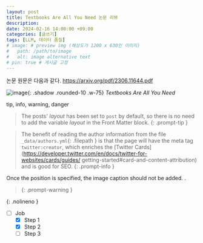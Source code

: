 ```yaml
---
layout: post
title: Textbooks Are All You Need 논문 리뷰
description:
date: 2024-02-16 14:00:00 +09:00
categories: [글쓰기]
tags: [LLM, 데이터 품질]
# image: # preview img (해상도가 1200 x 630인 이미지)
#   path: /path/to/image
#   alt: image alternative text
# pin: true # 게시글 고정
---
```


논문 원문은 다음과 같다.
<https://arxiv.org/pdf/2306.11644.pdf>

![image](https://github.com/uujeong/uujeong.github.io/assets/86465999/af38f1cf-3057-4d32-9cfa-76ccde70947e){: .shadow .rounded-10 .w-75}
_Textbooks Are All You Need_

tip, info, warning, danger

> The posts' _layout_ has been set to `post` by default, so there is no need to add the variable _layout_ in the Front Matter block.
> {: .prompt-tip }

> The benefit of reading the author information from the file `_data/authors.yml`{: .filepath } is that the page will have the meta tag `twitter:creator`, which enriches the [Twitter Cards](https://developer.twitter.com/en/docs/twitter-for-websites/cards/guides/
> getting-started#card-and-content-attribution) and is good for SEO.
> {: .prompt-info }

Once the position is specified, the image caption should not be added.
.

> {: .prompt-warning }

{: .nolineno }

- [ ] Job
  - [x] Step 1
  - [x] Step 2
  - [ ] Step 3
